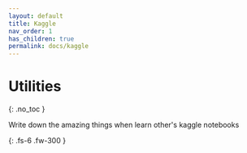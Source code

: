 ```yaml
---
layout: default
title: Kaggle
nav_order: 1
has_children: true
permalink: docs/kaggle
---
```


# Utilities
{: .no_toc }

Write down the amazing things when learn other's kaggle notebooks

{: .fs-6 .fw-300 }


